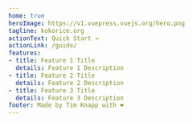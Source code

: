 ```yaml
---
home: true
heroImage: https://v1.vuepress.vuejs.org/hero.png
tagline: kokorice.org
actionText: Quick Start →
actionLink: /guide/
features:
- title: Feature 1 Title
  details: Feature 1 Description
- title: Feature 2 Title
  details: Feature 2 Description
- title: Feature 3 Title
  details: Feature 3 Description
footer: Made by Tim Knapp with ❤️
---
```

